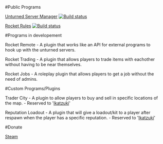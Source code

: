 #Public Programs

[Unturned Server Manager](https://persiafighter.github.io/UnturnedServerManager/) [![Build status](https://ci.appveyor.com/api/projects/status/bocigasg3gog25rg/branch/master?svg=true)](https://ci.appveyor.com/project/persiafighter/unturnedservermanager/branch/master)

[Rocket Rules](https://persiafighter.github.io/Rocket-Rules/) [![Build status](https://ci.appveyor.com/api/projects/status/pb6sp9f67e4dj9is?svg=true)](https://ci.appveyor.com/project/persiafighter/rocket-rules)

#Programs in developement

Rocket Remote - A plugin that works like an API for external programs to hook up with the unturned servers.

Rocket Trading - A plugin that allows players to trade items with eachother without having to be near themselves.

Rocket Jobs - A roleplay plugin that allows players to get a job without the need of admins.

#Custom Programs/Plugins

Trader City - A plugin to allow players to buy and sell in specific locations of the map. - Reserved to '[Ikatzuki](http://steamcommunity.com/id/Ikatzuki1/)'

Reputation Loadout - A plugin that will give a loadout/kit to a player after respawn when the player has a specific reputation. - Reserved to '[Ikatzuki](http://steamcommunity.com/id/Ikatzuki1/)'

#Donate

[Steam](https://steamcommunity.com/tradeoffer/new/?partner=171975117&token=nPB07kkc)